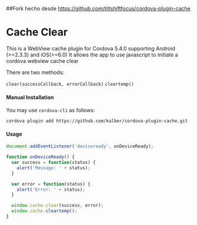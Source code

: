 ##Fork hecho desde https://github.com/tiltshiftfocus/cordova-plugin-cache

# Cache Clear

This is a WebView cache plugin for Cordova 5.4.0 supporting Android (>=2.3.3) and iOS(>=6.0)
It allows the app to use javascript to initiate a cordova webview cache clear

There are two methods:

`clear(successCallback, errorCallback)`
`cleartemp()`

#### Manual Installation

You may use `cordova-cli` as follows:

```shell
cordova plugin add https://github.com/kalber/cordova-plugin-cache.git
```

#### Usage

```javascript
document.addEventListener('deviceready', onDeviceReady);

function onDeviceReady() {
  var success = function(status) {
    alert('Message: ' + status);
  }

  var error = function(status) {
    alert('Error: ' + status);
  }

  window.cache.clear(success, error);
  window.cache.cleartemp();
}

```
